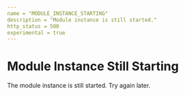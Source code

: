 ```yaml
---
name = "MODULE_INSTANCE_STARTING"
description = "Module instance is still started."
http_status = 500
experimental = true
---
```


# Module Instance Still Starting

The module instance is still started. Try again later.
